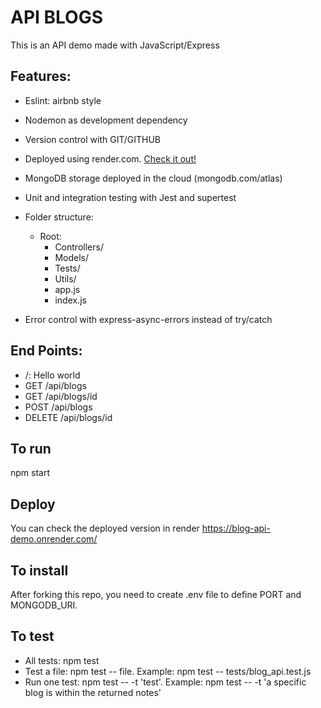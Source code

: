 # API BLOGS

This is an API demo made with JavaScript/Express

## Features:

- Eslint: airbnb style
- Nodemon as development dependency
- Version control with GIT/GITHUB
- Deployed using render.com. [Check it out!](https://blog-api-demo.onrender.com/)
- MongoDB storage deployed in the cloud (mongodb.com/atlas)
- Unit and integration testing with Jest and supertest
- Folder structure:

  - Root:
    - Controllers/
    - Models/
    - Tests/
    - Utils/
    - app.js
    - index.js

- Error control with express-async-errors instead of try/catch

## End Points:

- /: Hello world
- GET /api/blogs
- GET /api/blogs/id
- POST /api/blogs
- DELETE /api/blogs/id

## To run

npm start

## Deploy

You can check the deployed version in render https://blog-api-demo.onrender.com/

## To install

After forking this repo, you need to create .env file to define PORT and MONGODB_URI.

## To test

- All tests: npm test
- Test a file: npm test -- file. Example: npm test -- tests/blog_api.test.js
- Run one test: npm test -- -t 'test'. Example: npm test -- -t 'a specific blog is within the returned notes'
